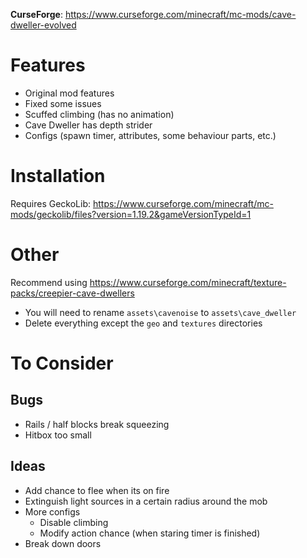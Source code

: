 **CurseForge**: https://www.curseforge.com/minecraft/mc-mods/cave-dweller-evolved

# Features
* Original mod features
* Fixed some issues
* Scuffed climbing (has no animation)
* Cave Dweller has depth strider
* Configs (spawn timer, attributes, some behaviour parts, etc.)

# Installation
Requires GeckoLib: https://www.curseforge.com/minecraft/mc-mods/geckolib/files?version=1.19.2&gameVersionTypeId=1

# Other
Recommend using https://www.curseforge.com/minecraft/texture-packs/creepier-cave-dwellers
* You will need to rename `assets\cavenoise` to `assets\cave_dweller`
* Delete everything except the `geo` and `textures` directories

# To Consider
## Bugs
* Rails / half blocks break squeezing
* Hitbox too small

## Ideas
* Add chance to flee when its on fire
* Extinguish light sources in a certain radius around the mob
* More configs
  * Disable climbing
  * Modify action chance (when staring timer is finished)
* Break down doors